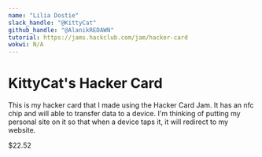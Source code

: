 ```yaml
---
name: "Lilia Dostie"
slack_handle: "@KittyCat"
github_handle: "@AlanikREDAWN"
tutorial: https://jams.hackclub.com/jam/hacker-card
wokwi: N/A
---
```


# KittyCat's Hacker Card

<!-- Describe your board in 2-3 sentences. What are you making? What will it do? -->
This is my hacker card that I made using the Hacker Card Jam. It has an nfc chip and will able to transfer data to a device. I'm thinking of putting my personal site on it so that when a device taps it, it will redirect to my website.

<!-- How much is it going to cost? -->
$22.52

<!-- Tell us a little bit about your design process. What were some challenges? What helped? ***Totally optional*** -->
